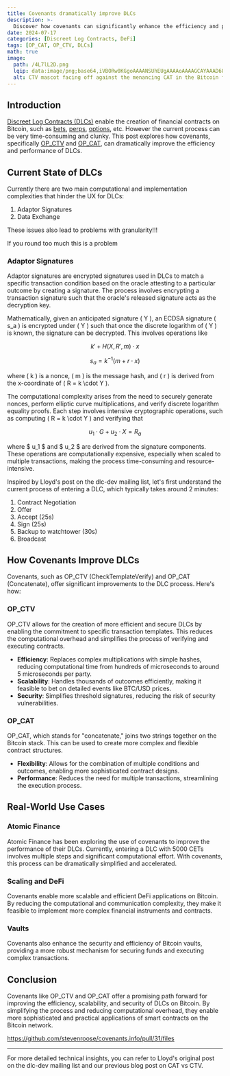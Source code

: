 ```yaml
---
title: Covenants dramatically improve DLCs
description: >-
  Discover how covenants can significantly enhance the efficiency and performance of Discreet Log Contracts (DLCs).
date: 2024-07-17
categories: [Discreet Log Contracts, DeFi]
tags: [OP_CAT, OP_CTV, DLCs]
math: true
image:
  path: /4L7lL2D.png
  lqip: data:image/png;base64,iVBORw0KGgoAAAANSUhEUgAAAAoAAAAGCAYAAAD68A/GAAAAAklEQVR4AewaftIAAADnSURBVAXBQUvCYACA4ffbFpumOQ8fIc0EF0EYYVBChw52CjrWqV/Tv6qf4EUPUkR4qJSl6SbYvs1pbvU84vK6/Wf+xtSqJkqk3LQrHFUd+r0vhtGSl94Mf5Fh5FYhe61jrDSg4ZZYvK/xhc7T4xRp6ySiiHRzGHJfEk0CRNlC3xTQyxFvrx+0zlxGqeLKFgQJaE25obajyB/c4Rn35OsujeYu3c4zi1HIwMtI5t9oP35ElgpKhqIgl6hwRfdzzentOZW65OLEIp5G6EFceKjaGpkac5gf4og5znZKPAsYexP6nQHFLZN/bM1co24e5OUAAAAASUVORK5CYII=
  alt: CTV mascot facing off against the menancing CAT in the Bitcoin forest
---
```


## Introduction

[Discreet Log Contracts (DLCs)](https://atomic.finance/blog/discreet-log-contracts/) enable the creation of financial contracts on Bitcoin, such as [bets](https://x.com/atomicfinance/status/1321181338112851975), [perps](https://10101.finance/), [options](https://atomic.finance/), etc. However the current process can be very time-consuming and clunky. This post explores how covenants, specifically [OP_CTV](https://github.com/bitcoin/bips/blob/master/bip-0119.mediawiki) and [OP_CAT](https://github.com/bitcoin/bips/blob/master/bip-0347.mediawiki), can dramatically improve the efficiency and performance of DLCs.

## Current State of DLCs

Currently there are two main computational and implementation complexities that hinder the UX for DLCs:
1. Adaptor Signatures
2. Data Exchange

These issues also lead to problems with granularity!!!

If you round too much this is a problem

### Adaptor Signatures

Adaptor signatures are encrypted signatures used in DLCs to match a specific transaction condition based on the oracle attesting to a particular outcome by creating a signature. The process involves encrypting a transaction signature such that the oracle's released signature acts as the decryption key.

Mathematically, given an anticipated signature \( Y \), an ECDSA signature \( s_a \) is encrypted under \( Y \) such that once the discrete logarithm of \( Y \) is known, the signature can be decrypted. This involves operations like 

$$
k' + H(X, R', m) \cdot x
$$

$$
s_a = k^{-1} (m + r \cdot x)
$$ 

where \( k \) is a nonce, \( m \) is the message hash, and \( r \) is derived from the x-coordinate of \( R = k \cdot Y \).

The computational complexity arises from the need to securely generate nonces, perform elliptic curve multiplications, and verify discrete logarithm equality proofs. Each step involves intensive cryptographic operations, such as computing \( R = k \cdot Y \) and verifying that 

$$
u_1 \cdot G + u_2 \cdot X = R_a
$$ 

where $ u_1 $ and $ u_2 $ are derived from the signature components. These operations are computationally expensive, especially when scaled to multiple transactions, making the process time-consuming and resource-intensive.



Inspired by Lloyd's post on the dlc-dev mailing list, let's first understand the current process of entering a DLC, which typically takes around 2 minutes:

1. Contract Negotiation
2. Offer
3. Accept (25s)
4. Sign (25s)
5. Backup to watchtower (30s)
6. Broadcast

## How Covenants Improve DLCs

Covenants, such as OP_CTV (CheckTemplateVerify) and OP_CAT (Concatenate), offer significant improvements to the DLC process. Here's how:

### OP_CTV

OP_CTV allows for the creation of more efficient and secure DLCs by enabling the commitment to specific transaction templates. This reduces the computational overhead and simplifies the process of verifying and executing contracts.

- **Efficiency**: Replaces complex multiplications with simple hashes, reducing computational time from hundreds of microseconds to around 5 microseconds per party.
- **Scalability**: Handles thousands of outcomes efficiently, making it feasible to bet on detailed events like BTC/USD prices.
- **Security**: Simplifies threshold signatures, reducing the risk of security vulnerabilities.

### OP_CAT

OP_CAT, which stands for "concatenate," joins two strings together on the Bitcoin stack. This can be used to create more complex and flexible contract structures.

- **Flexibility**: Allows for the combination of multiple conditions and outcomes, enabling more sophisticated contract designs.
- **Performance**: Reduces the need for multiple transactions, streamlining the execution process.

## Real-World Use Cases

### Atomic Finance

Atomic Finance has been exploring the use of covenants to improve the performance of their DLCs. Currently, entering a DLC with 5000 CETs involves multiple steps and significant computational effort. With covenants, this process can be dramatically simplified and accelerated.

### Scaling and DeFi

Covenants enable more scalable and efficient DeFi applications on Bitcoin. By reducing the computational and communication complexity, they make it feasible to implement more complex financial instruments and contracts.

### Vaults

Covenants also enhance the security and efficiency of Bitcoin vaults, providing a more robust mechanism for securing funds and executing complex transactions.

## Conclusion

Covenants like OP_CTV and OP_CAT offer a promising path forward for improving the efficiency, scalability, and security of DLCs on Bitcoin. By simplifying the process and reducing computational overhead, they enable more sophisticated and practical applications of smart contracts on the Bitcoin network.

https://github.com/stevenroose/covenants.info/pull/31/files

---

For more detailed technical insights, you can refer to Lloyd's original post on the dlc-dev mailing list and our previous blog post on CAT vs CTV.
